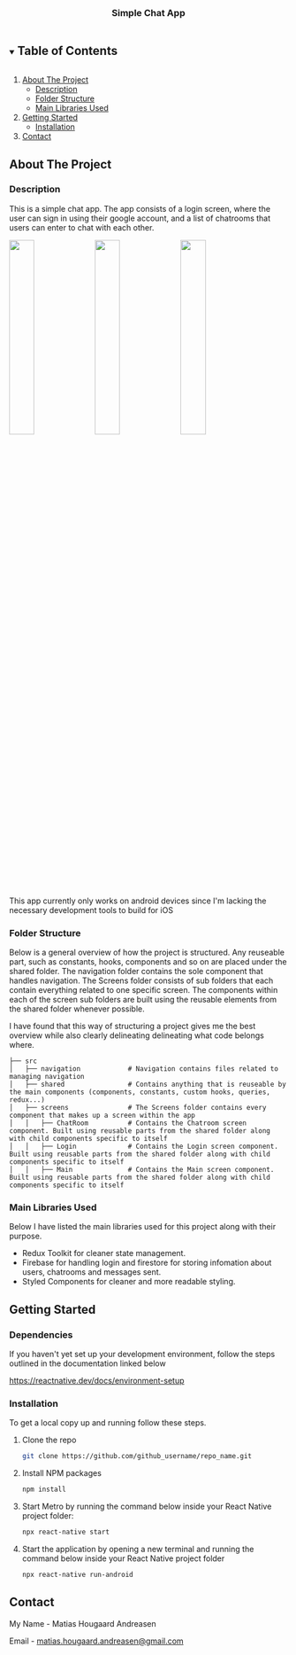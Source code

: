 <!--
*** Thanks for checking out the Best-README-Template. If you have a suggestion
*** that would make this better, please fork the repo and create a pull request
*** or simply open an issue with the tag "enhancement".
*** Thanks again! Now go create something AMAZING! :D
***
***
***
*** To avoid retyping too much info. Do a search and replace for the following:
*** github_username, repo_name, twitter_handle, email, project_title, project_description
-->



<!-- PROJECT SHIELDS -->
<!--
*** I'm using markdown "reference style" links for readability.
*** Reference links are enclosed in brackets [ ] instead of parentheses ( ).
*** See the bottom of this document for the declaration of the reference variables
*** for contributors-url, forks-url, etc. This is an optional, concise syntax you may use.
*** https://www.markdownguide.org/basic-syntax/#reference-style-links
-->




<!-- PROJECT LOGO -->
<br />
<p align="center">
  <h3 align="center">Simple Chat App</h3>
</p>

<!-- TABLE OF CONTENTS -->
<details open="open">
  <summary><h2 style="display: inline-block">Table of Contents</h2></summary>
  <ol>
    <li>
      <a href="#about-the-project">About The Project</a>
      <ul>
        <li><a href="#description">Description</a></li>
        <li><a href="#folder-structure">Folder Structure</a></li>
        <li><a href="#main-libraries-used">Main Libraries Used</a></li>
      </ul>
    </li>
    <li>
      <a href="#getting-started">Getting Started</a>
      <ul>
        <li><a href="#installation">Installation</a></li>
      </ul>
    </li>
    <li><a href="#contact">Contact</a></li>
  </ol>
</details>





<!-- ABOUT THE PROJECT -->
## About The Project

### Description

This is a simple chat app. The app consists of a login screen, where the user can sign in using their google account, and a list of chatrooms that users can enter to chat with each other.

<img src="https://user-images.githubusercontent.com/84104310/136424526-5e815eef-cd8b-4a4f-8dca-a611b9a6bc82.jpg" width="30%"></img> <img src="https://user-images.githubusercontent.com/84104310/136424544-4e85b9b4-eeca-4d33-b435-b272055c700b.jpg" width="30%"></img> <img src="https://user-images.githubusercontent.com/84104310/136424573-a3f2d8b1-1142-44b3-964e-ec1662707f9a.jpg" width="30%"></img> 

This app currently only works on android devices since I'm lacking the necessary development tools to build for iOS

### Folder Structure

Below is a general overview of how the project is structured. Any reuseable part, such as constants, hooks, components and so on are placed under the shared folder. The navigation folder contains the sole component that handles navigation. The Screens folder consists of sub folders that each contain everything related to one specific screen. The components within each of the screen sub folders are built using the reusable elements from the shared folder whenever possible.

I have found that this way of structuring a project gives me the best overview while also clearly delineating delineating what code belongs where.

    ├── src                   
    │   ├── navigation            # Navigation contains files related to managing navigation  
    │   ├── shared                # Contains anything that is reuseable by the main components (components, constants, custom hooks, queries, redux...)
    │   ├── screens               # The Screens folder contains every component that makes up a screen within the app
    │   │   ├── ChatRoom          # Contains the Chatroom screen component. Built using reusable parts from the shared folder along with child components specific to itself
    │   │   ├── Login             # Contains the Login screen component. Built using reusable parts from the shared folder along with child components specific to itself
    │   │   ├── Main              # Contains the Main screen component. Built using reusable parts from the shared folder along with child components specific to itself
    


### Main Libraries Used

Below I have listed the main libraries used for this project along with their purpose.

* []() Redux Toolkit for cleaner state management.
* []() Firebase for handling login and firestore for storing infomation about users, chatrooms and messages sent.
* []() Styled Components for cleaner and more readable styling.



<!-- GETTING STARTED -->

## Getting Started

### Dependencies

If you haven't yet set up your development environment, follow the steps outlined in the documentation linked below

https://reactnative.dev/docs/environment-setup

### Installation

To get a local copy up and running follow these steps.

1. Clone the repo
   ```sh
   git clone https://github.com/github_username/repo_name.git
   ```
2. Install NPM packages
   ```sh
   npm install
   ```
3. Start Metro by running the command below inside your React Native project folder:
   ```sh
   npx react-native start
   ```
4. Start the application by opening a new terminal and running the command below inside your React Native project folder
   ```sh
   npx react-native run-android
   ```
   
<!-- CONTACT -->

## Contact

My Name - Matias Hougaard Andreasen

Email - matias.hougaard.andreasen@gmail.com


<!-- MARKDOWN LINKS & IMAGES -->
